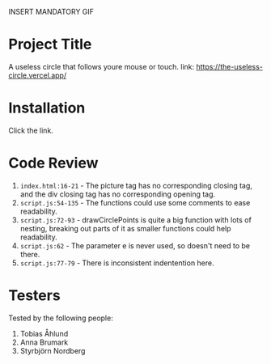 INSERT MANDATORY GIF

# Project Title

A useless circle that follows youre mouse or touch.
link: https://the-useless-circle.vercel.app/

# Installation

Click the link.

# Code Review

1. `index.html:16-21` - The picture tag has no corresponding closing tag, and the div closing tag has no corresponding opening tag.
1. `script.js:54-135` - The functions could use some comments to ease readability.
1. `script.js:72-93` - drawCirclePoints is quite a big function with lots of nesting, breaking out parts of it as smaller functions could help readability.
1. `script.js:62` - The parameter e is never used, so doesn't need to be there.
1. `script.js:77-79` - There is inconsistent indentention here.

# Testers

Tested by the following people:

1. Tobias Åhlund
2. Anna Brumark
3. Styrbjörn Nordberg
